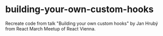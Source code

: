 # building-your-own-custom-hooks

Recreate code from talk "Building your own custom hooks" by Jan Hrubý from React March Meetup of React Vienna.
